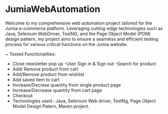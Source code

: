 # JumiaWebAutomation
Welcome to my comprehensive web automation project tailored for the Jumia e-commerce platform. Leveraging cutting-edge technologies such as Java, Selenium WebDriver, TestNG, and the Page Object Model (POM) design pattern, my project aims to ensure a seamless and efficient testing process for various critical functions on the Jumia website.

~ Tested Functionalities:
- Close newsletter pop up
-User Sign in & Sign out
-Search for product
- Add/ Remove product from cart
- Add/Remove product from wishlist
- Add saved item to cart
- Increase/Decrese quantity from single product page
- Increase/Decrease quantity from cart page
- Checkout
- Technologies used : Java, Selenium Web driver, TestNg,
Page Object Model Design Patern, Maven project.
